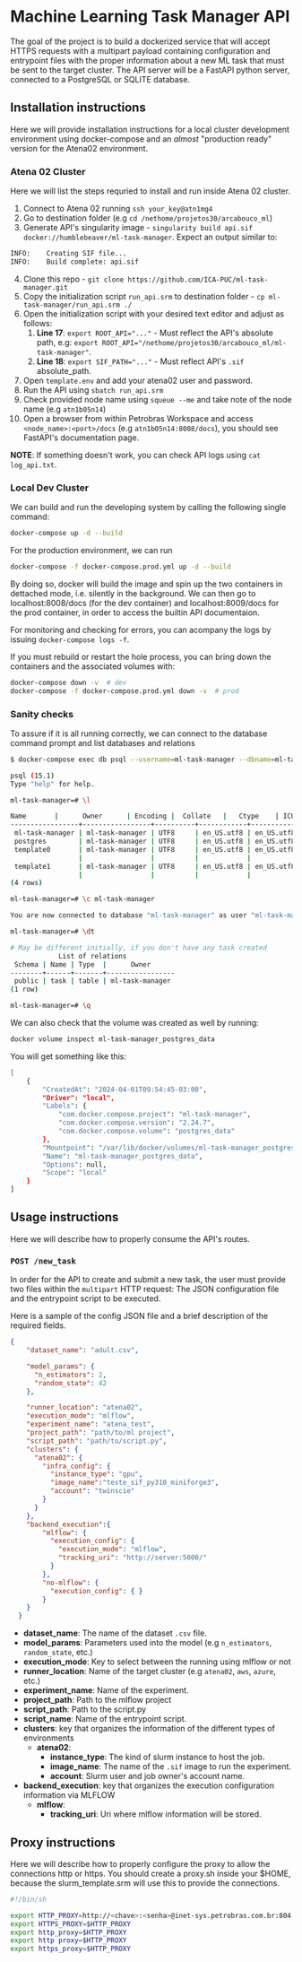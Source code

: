 # Machine Learning Task Manager API

The goal of the project is to build a dockerized service that will accept HTTPS requests with a multipart payload containing configuration and entrypoint files with the proper information about a new ML task that must be sent to the target cluster. The API server will be a FastAPI python server, connected to a PostgreSQL or SQLITE database.

## Installation instructions

Here we will provide installation instructions for a local cluster development environment using docker-compose and an *almost* "production ready" version for the Atena02 environment.

### Atena 02 Cluster

Here we will list the steps requried to install and run inside Atena 02 cluster.

1. Connect to Atena 02 running `ssh your_key@atn1mg4`
2. Go to destination folder (e.g `cd /nethome/projetos30/arcabouco_ml`)
3. Generate API's singularity image - `singularity build api.sif docker://humblebeaver/ml-task-manager`. Expect an output similar to:

```bash
INFO:    Creating SIF file...
INFO:    Build complete: api.sif
```

4. Clone this repo - `git clone https://github.com/ICA-PUC/ml-task-manager.git`
5. Copy the initialization script `run_api.srm` to destination folder - `cp ml-task-manager/run_api.srm ./`
6. Open the initialization script with your desired text editor and adjust as follows:
   1. **Line 17**: `export ROOT_API="..."` - Must reflect the API's absolute path, e.g:
  `export ROOT_API="/nethome/projetos30/arcabouco_ml/ml-task-manager"`.
   2. **Line 18**: `export SIF_PATH="..."` - Must reflect API's `.sif` absolute_path.
1. Open `template.env` and add your atena02 user and password.
2. Run the API using `sbatch run_api.srm`
3. Check provided node name using `squeue --me` and take note of the node name (e.g `atn1b05n14`)
4.  Open a browser from within Petrobras Workspace and access `<node_name>:<port>/docs` (e.g `atn1b05n14:8008/docs`), you should see FastAPI's documentation page.

**NOTE**: If something doesn't work, you can check API logs using `cat log_api.txt`.

### Local Dev Cluster

We can build and run the developing system by calling the following single command:

```bash
docker-compose up -d --build
```

For the production environment, we can run

```bash
docker-compose -f docker-compose.prod.yml up -d --build
```

By doing so, docker will build the image and spin up the two containers in dettached mode, i.e. silently in the background. We can then go to localhost:8008/docs (for the dev container) and localhost:8009/docs for the prod container, in order to access the builtin API documentaion.

For monitoring and checking for errors, you can acompany the logs by issuing `docker-compose logs -f`.

If you must rebuild or restart the hole process, you can bring down the containers and the associated volumes with:

```bash
docker-compose down -v  # dev
docker-compose -f docker-compose.prod.yml down -v  # prod
```

### Sanity checks

To assure if it is all running correctly, we can connect to the database command prompt and list databases and relations

```bash
$ docker-compose exec db psql --username=ml-task-manager --dbname=ml-task-manager

psql (15.1)
Type "help" for help.

ml-task-manager=# \l

Name       |      Owner      | Encoding |  Collate   |   Ctype    | ICU Locale | Locale Provider |            Access privileges            
-----------------+-----------------+----------+------------+------------+------------+-----------------+-----------------------------------------
 ml-task-manager | ml-task-manager | UTF8     | en_US.utf8 | en_US.utf8 |            | libc            | 
 postgres        | ml-task-manager | UTF8     | en_US.utf8 | en_US.utf8 |            | libc            | 
 template0       | ml-task-manager | UTF8     | en_US.utf8 | en_US.utf8 |            | libc            | =c/"ml-task-manager"                   +
                 |                 |          |            |            |            |                 | "ml-task-manager"=CTc/"ml-task-manager"
 template1       | ml-task-manager | UTF8     | en_US.utf8 | en_US.utf8 |            | libc            | =c/"ml-task-manager"                   +
                 |                 |          |            |            |            |                 | "ml-task-manager"=CTc/"ml-task-manager"
(4 rows)

ml-task-manager=# \c ml-task-manager

You are now connected to database "ml-task-manager" as user "ml-task-manager".

ml-task-manager=# \dt

# May be different initially, if you don't have any task created
            List of relations
 Schema | Name | Type  |      Owner      
--------+------+-------+-----------------
 public | task | table | ml-task-manager
(1 row)

ml-task-manager=# \q
```

We can also check that the volume was created as well by running:

```bash
docker volume inspect ml-task-manager_postgres_data
```

You will get something like this:

```bash
[
    {
        "CreatedAt": "2024-04-01T09:54:45-03:00",
        "Driver": "local",
        "Labels": {
            "com.docker.compose.project": "ml-task-manager",
            "com.docker.compose.version": "2.24.7",
            "com.docker.compose.volume": "postgres_data"
        },
        "Mountpoint": "/var/lib/docker/volumes/ml-task-manager_postgres_data/_data",
        "Name": "ml-task-manager_postgres_data",
        "Options": null,
        "Scope": "local"
    }
]
```

## Usage instructions

Here we will describe how to properly consume the API's routes.

### `POST /new_task`

In order for the API to create and submit a new task, the user must provide two files within the `multipart` HTTP request: The JSON configuration file and the entrypoint script to be executed.

Here is a sample of the config JSON file and a brief description of the required fields.

```JSON
{
    "dataset_name": "adult.csv",

    "model_params": {
      "n_estimators": 2,
      "random_state": 42
    },

    "runner_location": "atena02",
    "execution_mode": "mlflow",
    "experiment_name": "atena_test",
    "project_path": "path/to/ml project",
    "script_path": "path/to/script.py",
    "clusters": {
      "atena02": {
        "infra_config": {
          "instance_type": "gpu",
          "image_name":"teste_sif_py310_miniforge3",
          "account": "twinscie"
        }
      }
    },
    "backend_execution":{
        "mlflow": {
          "execution_config": {
            "execution_mode": "mlflow",
            "tracking_uri": "http://server:5000/"
          }
        },
        "no-mlflow": {
          "execution_config": { }
        }
    }
  }
```

- **dataset_name**: The name of the dataset `.csv` file.
- **model_params**: Parameters used into the model (e.g `n_estimators`, `random_state`, etc.)
- **execution_mode**: Key to select between the running using mlflow or not
- **runner_location**: Name of the target cluster (e.g `atena02`, `aws`, `azure`, etc.)
- **experiment_name**: Name of the experiment.
- **project_path**: Path to the mlflow project
- **script_path**: Path to the script.py
- **script_name**: Name of the entrypoint script.
- **clusters**: key that organizes the information of the different types of environments
  - **atena02**:
    - **instance_type**: The kind of slurm instance to host the job.
    - **image_name**: The name of the `.sif` image to run the experiment.
    - **account**: Slurm user and job owner's account name.
- **backend_execution**: key that organizes the execution configuration information via MLFLOW
  - **mlflow**:
    - **tracking_uri**: Uri where mlflow information will be stored.



## Proxy instructions

Here we will describe how to properly configure the proxy to allow the connections http or https. You should create a proxy.sh inside your $HOME, because the slurm_template.srm will use this to provide the connections.

```sh
#!/bin/sh

export HTTP_PROXY=http://<chave>:<senha>@inet-sys.petrobras.com.br:804
export HTTPS_PROXY=$HTTP_PROXY
export http_proxy=$HTTP_PROXY
export http proxy=$HTTP_PROXY
export https_proxy=$HTTP_PROXY
```
